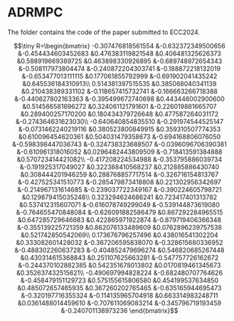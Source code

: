 # ADRMPC
The folder contains the code of the paper submitted to ECC2024.

$$\tiny R=\begin{bmatrix}
     -0.307476818561554	&-0.632372349500656	&-0.454434603452683	&0.476383119821548	&0.406481325626373	&0.588919669389725	&0.463898330926895	&-0.689748972654343	&-0.508117973804474	&-0.240872204303741	&-0.188872218132019	&-0.653477013111115	&0.177061855792999	&-0.691902041435242	&0.645536184310913\\
 0.514381397515535	&0.385068040341139	&0.210438389331102	&-0.118657415732741	&-0.166663266718388	&-0.440627802163363	&-0.395499672740698	&0.443446002900600	&0.514566581696272	&0.324061121791601	&-0.226019881665707	&0.289400257170200	&0.180434379726648	&0.477587264031172	&-0.274364631623030\\
 -0.640640854835510	&-0.291974544525147	&-0.0731462240219116	&0.380523800849915	&0.359310507774353	&0.610096454620361	&0.504031479358673	&-0.694168806076050	&-0.598398447036743	&-0.324738323688507	&-0.0396096706390381	&-0.610961318016052	&0.0296482443809509	&-0.718413591384888	&0.570723414421082\\
 -0.417208224534988	&-0.353795886039734	&-0.191925317049027	&0.322388410568237	&0.212885886430740	&0.308444201946259	&0.288768857717514	&-0.326716154813767	&-0.427525341510773	&-0.285479873418808	&0.221302956342697	&-0.214967131614685	&-0.239037722349167	&-0.390224605798721	&0.129879415035248\\
 0.323294624686241	&0.723417401313782	&0.537412315607071	&-0.616078749299049	&-0.539144873619080	&-0.764655470848084	&-0.626091882586479	&0.867292284965515	&0.647285729646683	&0.422865971922874	&-0.879719406366348	&-0.355139225721359	&0.862076133489609	&0.0762896239757538	&0.521742850542069\\
 0.173676796257496	&0.438016541302204	&0.333082601428032	&-0.367206595838070	&-0.328615680336952	&-0.488302260637283	&-0.404852479696274	&0.546820685267448	&0.430314615368843	&0.251107625663281	&-0.547757726162672	&-0.244370102882385	&0.542351678013802	&0.0170819461345673	&0.352637432515621\\
 -0.490697994828224	&-0.682480707764626	&-0.458479151129723	&0.575155615806580	&0.454199537634850	&0.485072657465935	&0.367260202765465	&-0.635165944695473	&-0.320197716355324	&-0.114135965704918	&0.663314983248711	&0.0361488014459610	&-0.707611069083214	&-0.345796719193459	&-0.240701138973236
 \end{bmatrix}$$ 

